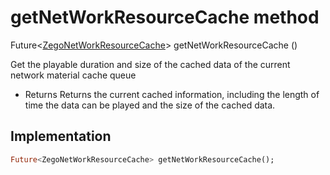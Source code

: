 


# getNetWorkResourceCache method








Future&lt;[ZegoNetWorkResourceCache](../../zego_uikit_prebuilt_live_audio_room/ZegoNetWorkResourceCache-class.md)> getNetWorkResourceCache
()





<p>Get the playable duration and size of the cached data of the current network material cache queue</p>
<ul>
<li>Returns Returns the current cached information, including the length of time the data can be played and the size of the cached data.</li>
</ul>



## Implementation

```dart
Future<ZegoNetWorkResourceCache> getNetWorkResourceCache();
```







